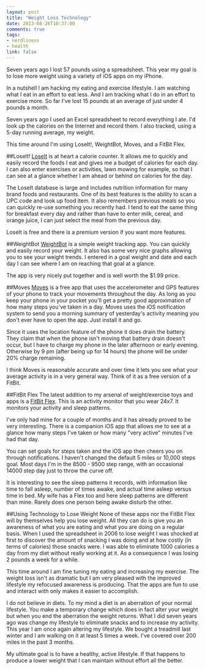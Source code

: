 ```yaml
---
layout: post
title: "Weight Loss Technology"
date: 2013-08-26T10:37:00
comments: true
tags:
- nerdliness
- health
link: false
---
```

Seven years ago I lost 57 pounds using a spreadsheet. This year my goal is to lose more weight using a variety of iOS apps on my iPhone.

In a nutshell I am hacking my eating and exercise lifestyle. I am watching what I eat in an effort to eat less. And I am tracking what I do in an effort to exercise more. So far I've lost 15 pounds at an average of just under 4 pounds a month.

Seven years ago I used an Excel spreadsheet to record everything I ate. I'd look up the calories on the Internet and record them. I also tracked, using a 5-day running average, my weight.

This time around I'm using LoseIt!, WeightBot, Moves, and a FitBit Flex.

##LoseIt!
[LoseIt](http://www.loseit.com "LoseIt!") is at heart a calorie counter. It allows me to quickly and easily record the foods I eat and gives me a budget of calories for each day. I can also enter exercises or activities, lawn mowing for example, so that I can see at a glance whether I am ahead or behind on calories for the day. 

The LoseIt database is large and includes nutrition information for many brand foods and restaurants. One of its best features is the ability to scan a UPC code and look up food item. It also remembers previous meals so you can quickly re-use something you recently had. I tend to eat the same thing for breakfast every day and rather than have to enter milk, cereal, and orange juice, I can just select the meal from the previous day.

LoseIt is free and there is a premium version if you want more features.

##WeightBot
[WeightBot](http://tapbots.com/software/weightbot/ "WeightBot") is a simple weight tracking app. You can quickly and easily record your weight. It also has some very nice graphs allowing you to see your weight trends. I entered in a goal weight and date and each day I can see where I am on reaching that goal at a glance.

The app is very nicely put together and is well worth the $1.99 price.

##Moves
[Moves](http://www.moves-app.com "Moves") is a free app that uses the accelerometer and GPS features of your phone to track your movements throughout the day. As long as you keep your phone in your pocket you'll get a pretty good approximation of how many steps you've taken in a day. Moves uses the iOS notification system to send you a morning summary of yesterday's activity meaning you don't ever have to open the app. Just install it and go. 

Since it uses the location feature of the phone it does drain the battery. They claim that when the phone isn't moving that battery drain doesn't occur, but I have to charge my phone in the later afternoon or early evening. Otherwise by 9 pm (after being up for 14 hours) the phone will be under 20% charge remaining.

I think Moves is reasonable accurate and over time it lets you see what your average activity is in a very general way. Think of it as a free version of a FitBit.

##FitBit Flex
The latest addition to my arsenal of weight/exercise toys and apps is a [FitBit Flex](http://www.fitbit.com/home "FitBit"). This is an activity monitor that you wear 24x7. It monitors your activity and sleep patterns. 

I've only had mine for a couple of months and it has already proved to be very interesting. There is a companion iOS app that allows me to see at a glance how many steps I've taken or how many "very active" minutes I've had that day.

You can set goals for steps taken and the iOS app then cheers you on through notifications. I haven't changed the default 5 miles or 10,000 steps goal. Most days I'm in the 8500 - 9500 step range, with an occasional 14000 step day just to throw the curve off.

It is interesting to see the sleep patterns it records, with information like time to fall asleep, number of times awake, and actual time asleep versus time in bed. My wife has a Flex too and here sleep patterns are different than mine. Rarely does one person being awake disturb the other. 

##Using Technology to Lose Weight
None of these apps nor the FitBit Flex will by themselves help you lose weight. All they can do is give you an awareness of what you are eating and what you are doing on a regular basis. When I used the spreadsheet in 2006 to lose weight I was shocked at first to discover the amount of snacking I was doing and at how costly (in terms of calories) those snacks were. I was able to eliminate 1000 calories a day from my diet without really working at it. As a consequence I was losing 2 pounds a week for a while.

This time around I am fine tuning my eating and increasing my exercise. The weight loss isn't as dramatic but I am very pleased with the improved lifestyle my refocused awareness is producing. That the apps are fun to use and interact with only makes it easier to accomplish.

I do not believe in diets. To my mind a diet is an aberration of your normal lifestyle. You make a temporary change which does in fact alter your weight but when you end the aberration the weight returns. What I did seven years ago was change my lifestyle to eliminate snacks and to increase my activity. This year I am once again altering my lifestyle. We bought a treadmill last winter and I am walking on it at least 5 times a week. I've covered over 200 miles in the past 3 months. 

My ultimate goal is to have a healthy, active lifestyle. If that happens to produce a lower weight that I can maintain without effort all the better.
